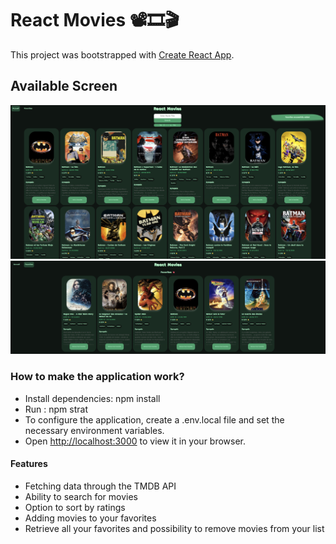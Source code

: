 # React Movies  📽️🎞️🎬
This project was bootstrapped with [Create React App](https://github.com/facebook/create-react-app).

## Available Screen

![home](https://github.com/chonchax/react_movies/blob/main/public/img/reactMovieHome.png)
![likePage](https://github.com/chonchax/react_movies/blob/main/public/img/reactMovieFav.png)

### How to make the application work? 

-  Install dependencies: npm install
-  Run : npm strat
-  To configure the application, create a .env.local file and set the necessary environment variables.
-  Open [http://localhost:3000](http://localhost:3000) to view it in your browser.

#### Features

-  Fetching data through the TMDB API
-  Ability to search for movies
-  Option to sort by ratings
-  Adding movies to your favorites
-  Retrieve all your favorites and possibility to remove movies from your list
